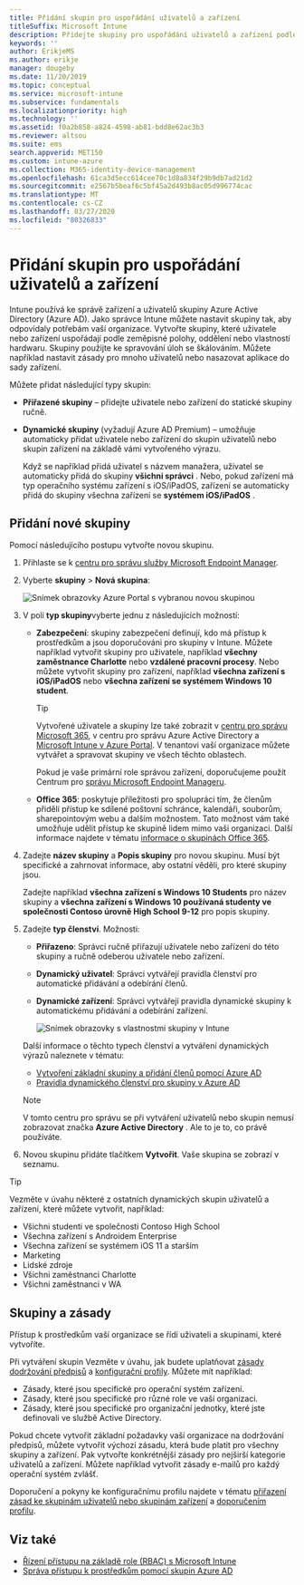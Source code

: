 ```yaml
---
title: Přidání skupin pro uspořádání uživatelů a zařízení
titleSuffix: Microsoft Intune
description: Přidejte skupiny pro uspořádání uživatelů a zařízení podle zeměpisné oblasti, oddělení a hardwarových zvláštností.
keywords: ''
author: ErikjeMS
ms.author: erikje
manager: dougeby
ms.date: 11/20/2019
ms.topic: conceptual
ms.service: microsoft-intune
ms.subservice: fundamentals
ms.localizationpriority: high
ms.technology: ''
ms.assetid: f0a2b858-a824-4598-ab81-bdd8e62ac3b3
ms.reviewer: altsou
ms.suite: ems
search.appverid: MET150
ms.custom: intune-azure
ms.collection: M365-identity-device-management
ms.openlocfilehash: 61ca3d5ecc614cee70c1d8a834f29b9db7ad21d2
ms.sourcegitcommit: e2567b5beaf6c5bf45a2d493b8ac05d996774cac
ms.translationtype: MT
ms.contentlocale: cs-CZ
ms.lasthandoff: 03/27/2020
ms.locfileid: "80326833"
---
```

# <a name="add-groups-to-organize-users-and-devices"></a>Přidání skupin pro uspořádání uživatelů a zařízení

Intune používá ke správě zařízení a uživatelů skupiny Azure Active Directory (Azure AD). Jako správce Intune můžete nastavit skupiny tak, aby odpovídaly potřebám vaší organizace. Vytvořte skupiny, které uživatele nebo zařízení uspořádají podle zeměpisné polohy, oddělení nebo vlastností hardwaru. Skupiny použijte ke spravování úloh se škálováním. Můžete například nastavit zásady pro mnoho uživatelů nebo nasazovat aplikace do sady zařízení.

Můžete přidat následující typy skupin:

- **Přiřazené skupiny** – přidejte uživatele nebo zařízení do statické skupiny ručně. 
- **Dynamické skupiny** (vyžadují Azure AD Premium) – umožňuje automaticky přidat uživatele nebo zařízení do skupin uživatelů nebo skupin zařízení na základě vámi vytvořeného výrazu.

  Když se například přidá uživatel s názvem manažera, uživatel se automaticky přidá do skupiny **všichni správci** . Nebo, pokud zařízení má typ operačního systému zařízení s iOS/iPadOS, zařízení se automaticky přidá do skupiny všechna zařízení se **systémem iOS/iPadOS** .

## <a name="add-a-new-group"></a>Přidání nové skupiny

Pomocí následujícího postupu vytvořte novou skupinu.

1. Přihlaste se k [centru pro správu služby Microsoft Endpoint Manager](https://go.microsoft.com/fwlink/?linkid=2109431).
2. Vyberte **skupiny** > **Nová skupina**:

   ![Snímek obrazovky Azure Portal s vybranou novou skupinou](./media/groups-add/groups-add-new.png)

3. V poli **typ skupiny**vyberte jednu z následujících možností:

    - **Zabezpečení**: skupiny zabezpečení definují, kdo má přístup k prostředkům a jsou doporučováni pro skupiny v Intune. Můžete například vytvořit skupiny pro uživatele, například **všechny zaměstnance Charlotte** nebo **vzdálené pracovní procesy**. Nebo můžete vytvořit skupiny pro zařízení, například **všechna zařízení s iOS/iPadOS** nebo **všechna zařízení se systémem Windows 10 student**.

        > [!TIP]
        > Vytvořené uživatele a skupiny lze také zobrazit v [centru pro správu Microsoft 365](https://admin.microsoft.com), v centru pro správu Azure Active Directory a [Microsoft Intune v Azure Portal](https://go.microsoft.com/fwlink/?linkid=2090973). V tenantovi vaší organizace můžete vytvářet a spravovat skupiny ve všech těchto oblastech.
        >
        > Pokud je vaše primární role správou zařízení, doporučujeme použít Centrum pro [správu Microsoft Endpoint Manageru](https://go.microsoft.com/fwlink/?linkid=2109431).

    - **Office 365**: poskytuje příležitosti pro spolupráci tím, že členům přidělí přístup ke sdílené poštovní schránce, kalendáři, souborům, sharepointovým webu a dalším možnostem. Tato možnost vám také umožňuje udělit přístup ke skupině lidem mimo vaši organizaci. Další informace najdete v tématu [informace o skupinách Office 365](https://support.office.com/article/learn-about-office-365-groups-b565caa1-5c40-40ef-9915-60fdb2d97fa2).

4. Zadejte **název skupiny** a **Popis skupiny** pro novou skupinu. Musí být specifické a zahrnovat informace, aby ostatní věděli, pro které skupiny jsou.

    Zadejte například **všechna zařízení s Windows 10 Students** pro název skupiny a **všechna zařízení s Windows 10 používaná studenty ve společnosti Contoso úrovně High School 9-12** pro popis skupiny.

5. Zadejte **typ členství**. Možnosti:

    - **Přiřazeno**: Správci ručně přiřazují uživatele nebo zařízení do této skupiny a ručně odeberou uživatele nebo zařízení.
    - **Dynamický uživatel**: Správci vytvářejí pravidla členství pro automatické přidávání a odebírání členů.
    - **Dynamické zařízení**: Správci vytvářejí pravidla dynamické skupiny k automatickému přidávání a odebírání zařízení.

        ![Snímek obrazovky s vlastnostmi skupiny v Intune](./media/groups-add/groups-add-properties.png)

    Další informace o těchto typech členství a vytváření dynamických výrazů naleznete v tématu:

    - [Vytvoření základní skupiny a přidání členů pomocí Azure AD](https://docs.microsoft.com/azure/active-directory/fundamentals/active-directory-groups-create-azure-portal)
    - [Pravidla dynamického členství pro skupiny v Azure AD](https://docs.microsoft.com/azure/active-directory/users-groups-roles/groups-dynamic-membership)

    > [!NOTE]
    > V tomto centru pro správu se při vytváření uživatelů nebo skupin nemusí zobrazovat značka **Azure Active Directory** . Ale to je to, co právě používáte.

6. Novou skupinu přidáte tlačítkem **Vytvořit**. Vaše skupina se zobrazí v seznamu.

> [!TIP]
> Vezměte v úvahu některé z ostatních dynamických skupin uživatelů a zařízení, které můžete vytvořit, například:
>
> - Všichni studenti ve společnosti Contoso High School
> - Všechna zařízení s Androidem Enterprise
> - Všechna zařízení se systémem iOS 11 a starším
> - Marketing
> - Lidské zdroje
> - Všichni zaměstnanci Charlotte
> - Všichni zaměstnanci v WA

## <a name="groups-and-policies"></a>Skupiny a zásady

Přístup k prostředkům vaší organizace se řídí uživateli a skupinami, které vytvoříte.

Při vytváření skupin Vezměte v úvahu, jak budete uplatňovat [zásady dodržování předpisů](../protect/device-compliance-get-started.md) a [konfigurační profily](../configuration/device-profiles.md). Můžete mít například:

- Zásady, které jsou specifické pro operační systém zařízení.
- Zásady, které jsou specifické pro různé role ve vaší organizaci.
- Zásady, které jsou specifické pro organizační jednotky, které jste definovali ve službě Active Directory.

Pokud chcete vytvořit základní požadavky vaší organizace na dodržování předpisů, můžete vytvořit výchozí zásadu, která bude platit pro všechny skupiny a zařízení. Pak vytvořte konkrétnější zásady pro nejširší kategorie uživatelů a zařízení. Můžete například vytvořit zásady e-mailů pro každý operační systém zvlášť.

Doporučení a pokyny ke konfiguračnímu profilu najdete v tématu [přiřazení zásad ke skupinám uživatelů nebo skupinám zařízení](../configuration/device-profile-assign.md#user-groups-vs-device-groups) a [doporučením profilu](../configuration/device-profile-create.md#recommendations).

## <a name="see-also"></a>Viz také

- [Řízení přístupu na základě role (RBAC) s Microsoft Intune](role-based-access-control.md)
- [Správa přístupu k prostředkům pomocí skupin Azure AD](https://docs.microsoft.com/azure/active-directory/active-directory-manage-groups)
